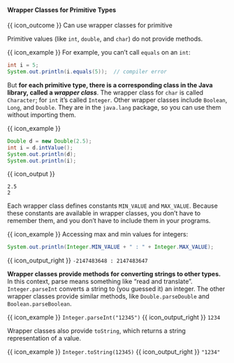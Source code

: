 <div id="title">

#### Wrapper Classes for Primitive Types

</div>

<span id="prereqs"></span>

<span id="outcomes">{{ icon_outcome }} Can use wrapper classes for primitive</span>

<div id="body">

Primitive values (like `int`, `double`, and `char`) do not provide methods.

<box>

{{ icon_example }} For example, you can’t call `equals` on an `int`:

```java
int i = 5;
System.out.println(i.equals(5));  // compiler error
```
</box>

But **for each primitive type, there is a corresponding class in the Java library, called a _wrapper class_**. The wrapper class for `char` is called `Character`; for `int` it’s called `Integer`. Other wrapper classes include `Boolean`, `Long`, and `Double`. They are in the `java.lang` package, so you can use them without importing them.

<box>

{{ icon_example }}

```java
Double d = new Double(2.5);
int i = d.intValue();
System.out.println(d);
System.out.println(i);
```
{{ icon_output }}
```
2.5
2
```

</box>

Each wrapper class defines constants `MIN_VALUE` and `MAX_VALUE`. Because these constants are available in wrapper classes, you don’t have to remember them, and you don’t have to include them in your programs.

<box>

{{ icon_example }} Accessing max and min values for integers:

```java
System.out.println(Integer.MIN_VALUE + " : " + Integer.MAX_VALUE);
```
{{ icon_output_right }} `-2147483648 : 2147483647`

</box>


**Wrapper classes provide methods for converting strings to other types.** In this context, parse means something like “read and translate”. `Integer.parseInt` converts a string to (you guessed it) an integer. The other wrapper classes provide similar methods, like `Double.parseDouble` and `Boolean.parseBoolean`.

{{ icon_example }} `Integer.parseInt("12345")` {{ icon_output_right }} `1234`

Wrapper classes also provide `toString`, which returns a string representation of a value.

{{ icon_example }} `Integer.toString(12345)` {{ icon_output_right }} `"1234"`


</div>

<div id="extras">
  <include src="exercisesPanel.md" boilerplate />
</div>